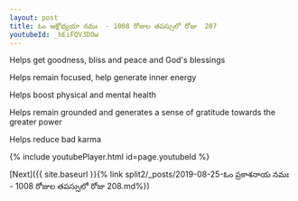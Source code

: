 ```yaml
---
layout: post
title: ఓం అక్షోభ్యయా నమః  - 1008 రోజుల తపస్సులో రోజు  207
youtubeId: _hEiFQV3DOw
---
```

 
 
Helps get goodness, bliss and peace and God's blessings
 
Helps remain focused, help generate inner energy 
 
Helps boost physical and mental health 
 
Helps remain grounded and generates a sense of gratitude towards the greater power 
 
Helps reduce bad karma
 
 
 
 


{% include youtubePlayer.html id=page.youtubeId %}
 
[Next]({{ site.baseurl }}{% link  split2/_posts/2019-08-25-ఓం ప్రకాశనాయ నమః  - 1008 రోజుల తపస్సులో రోజు  208.md%})
 
